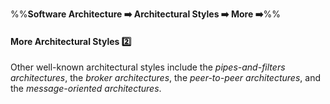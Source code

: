 <link rel="stylesheet" href="{{baseUrl}}/css/textbook.css">

<div class="website-content">

%%**Software Architecture :arrow_right: Architectural Styles :arrow_right: More :arrow_right:**%%

#### More Architectural Styles :two:

<div id="main">

Other well-known architectural styles include the _pipes-and-filters architectures_, the _broker architectures_, the _peer-to-peer architectures_, and the _message-oriented architectures_. 

</div>
</div>
